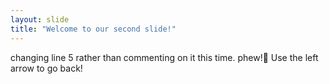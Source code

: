 ```yaml
---
layout: slide
title: "Welcome to our second slide!"
---
```

changing line 5 rather than commenting on it this time. phew!🥳
Use the left arrow to go back!
